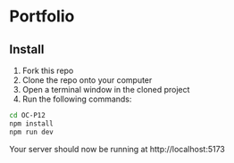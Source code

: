 # Portfolio

## Install

1. Fork this repo
2. Clone the repo onto your computer
3. Open a terminal window in the cloned project
4. Run the following commands:

```bash
cd OC-P12
npm install
npm run dev
```

Your server should now be running at http://localhost:5173